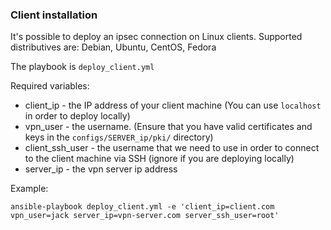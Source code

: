 ### Client installation

It's possible to deploy an ipsec connection on Linux clients.
Supported distributives are: Debian, Ubuntu, CentOS, Fedora

The playbook is `deploy_client.yml`

Required variables:

* client_ip - the IP address of your client machine (You can use `localhost` in order to deploy locally)
* vpn_user - the username. (Ensure that you have valid certificates and keys in the `configs/SERVER_ip/pki/` directory)
* client_ssh_user - the username that we need to use in order to connect to the client machine via SSH (ignore if you are deploying locally)
* server_ip - the vpn server ip address

Example:

`ansible-playbook deploy_client.yml -e 'client_ip=client.com vpn_user=jack server_ip=vpn-server.com server_ssh_user=root'`
